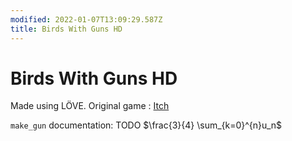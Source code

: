 ```yaml
---
modified: 2022-01-07T13:09:29.587Z
title: Birds With Guns HD
---
```


# Birds With Guns HD
Made using LÖVE. Original game : [Itch](https://yolwoocle.itch.io/birds-with-guns)

`make_gun` documentation: TODO 
$\frac{3}{4} \sum_{k=0}^{n}u_n$